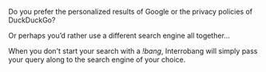 Do you prefer the personalized results of Google or the privacy policies of DuckDuckGo?

Or perhaps you’d rather use a different search engine all together…

When you don't start your search with a _!bang_, Interrobang will simply pass your query along to the search engine of your choice.
